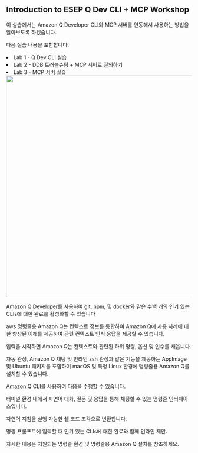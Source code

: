 ## Introduction to ESEP Q Dev CLI + MCP Workshop

이 실습에서는 Amazon Q Developer CLI와 MCP 서버를 연동해서 사용하는 방법을 알아보도록 하겠습니다.

다음 실습 내용을 포함합니다. 

<li>Lab 1 - Q Dev CLI 실습</li>
<li>Lab 2 - DDB 트러블슈팅 + MCP 서버로 질의하기 </li>
<li>Lab 3 - MCP 서버 실습</li>

<img src="https://d2908q01vomqb2.cloudfront.net/7719a1c782a1ba91c031a682a0a2f8658209adbf/2025/05/20/cli-persistence.png" width="600">

Amazon Q Developer를 사용하여 git, npm, 및 docker와 같은 수백 개의 인기 있는 CLIs에 대한 완료를 활성화할 수 있습니다

aws 명령줄용 Amazon Q는 컨텍스트 정보를 통합하여 Amazon Q에 사용 사례에 대한 향상된 이해를 제공하여 관련 컨텍스트 인식 응답을 제공할 수 있습니다. 

입력을 시작하면 Amazon Q는 컨텍스트와 관련된 하위 명령, 옵션 및 인수를 채웁니다.

자동 완성, Amazon Q 채팅 및 인라인 zsh 완성과 같은 기능을 제공하는 AppImage 및 Ubuntu 패키지를 포함하여 macOS 및 특정 Linux 환경에 명령줄용 Amazon Q를 설치할 수 있습니다. 

Amazon Q CLI를 사용하여 다음을 수행할 수 있습니다.

터미널 환경 내에서 자연어 대화, 질문 및 응답을 통해 채팅할 수 있는 명령줄 인터페이스입니다.

자연어 지침을 실행 가능한 쉘 코드 조각으로 변환합니다.

명령 프롬프트에 입력할 때 인기 있는 CLIs에 대한 완료와 함께 인라인 제안.

자세한 내용은 지원되는 명령줄 환경 및 명령줄용 Amazon Q 설치를 참조하세요.



